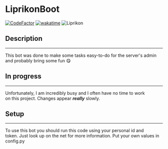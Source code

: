 # LiprikonBoot
[![CodeFactor](https://www.codefactor.io/repository/github/bigproject404/liprikonboot/badge/main?s=08e6506c3d546fe906cab2d0e0484189b694a25d)](https://www.codefactor.io/repository/github/bigproject404/liprikonboot/overview/main)
[![wakatime](https://wakatime.com/badge/user/386f37d4-4d42-45f2-a773-7409751eb5e7/project/64a91994-d952-4693-b5e8-12f284e1de7e.svg)](https://wakatime.com/badge/user/386f37d4-4d42-45f2-a773-7409751eb5e7/project/64a91994-d952-4693-b5e8-12f284e1de7e)
![Liprikon](https://github.com/BigProject404/LiprikonBoot/blob/main/LiprikonBoot-avatar.jpg)

## Description
---------------
This bot was done to make some tasks easy-to-do for the server's admin <br/>
and probably bring some fun 😋 <br/>

## In progress
---------------
Unfortunately, I am incredibly busy and I often have no time to work <br/>
on this project. Changes appear ***really*** slowly.

## Setup
---------------
To use this bot you should run this code using your personal id and <br/>
token. Just look up on the net for more information. Put your own values in config.py
